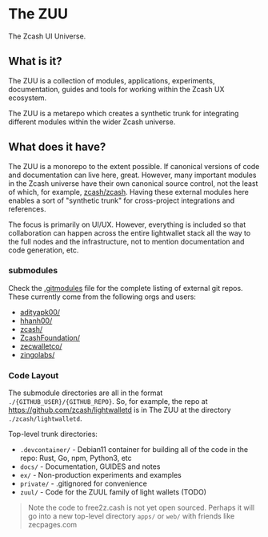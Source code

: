 # The ZUU

The Zcash UI Universe.

## What is it?

The ZUU is a collection of modules, applications, experiments,
documentation, guides and tools for working within the Zcash
UX ecosystem.

The ZUU is a metarepo which creates a synthetic trunk for integrating
different modules within the wider Zcash universe.

## What does it have?

The ZUU is a monorepo to the extent possible.
If canonical versions of code and documentation can live here, great.
However, many important modules in the Zcash universe
have their own canonical source control, not
the least of which, for example, [zcash/zcash](https://github.com/zcash/zcash).
Having these external modules here enables a sort of "synthetic trunk"
for cross-project integrations and references.

The focus is primarily on UI/UX.
However, everything is included so that collaboration can happen
across the entire lightwallet stack all the way to the full nodes and
the infrastructure, not to mention documentation and code generation, etc.

### submodules

Check the [.gitmodules](./.gitmodules) file for the complete listing
of external git repos. These currently come from the following orgs and users:

* [adityapk00/](https://github.com/adityapk00)
* [hhanh00/](https://github.com/hhanh00)
* [zcash/](https://github.com/zcash)
* [ZcashFoundation/](https://github.com/ZcashFoundation)
* [zecwalletco/](https://github.com/zecwalletco)
* [zingolabs/](https://github.com/zingolabs)

### Code Layout

The submodule directories are all in the format `./{GITHUB_USER}/{GITHUB_REPO}`.
So, for example, the repo at https://github.com/zcash/lightwalletd is
in The ZUU at the directory `./zcash/lightwalletd`.

Top-level trunk directories:

* `.devcontainer/` - Debian11 container for building all of the code
  in the repo: Rust, Go, npm, Python3, etc
* `docs/` - Documentation, GUIDES and notes
* `ex/` - Non-production experiments and examples
* `private/` - .gitignored for convenience
* `zuul/` - Code for the ZUUL family of light wallets (TODO)

> Note the code to free2z.cash is not yet open sourced.
> Perhaps it will go into a new top-level directory `apps/` or `web/`
> with friends like zecpages.com
